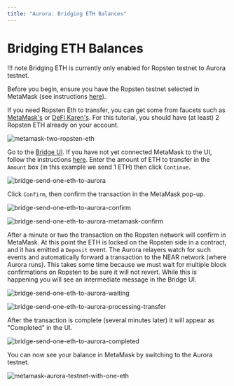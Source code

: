 ```yaml
---
title: "Aurora: Bridging ETH Balances"
---
```


# Bridging ETH Balances

!!! note
    Bridging ETH is currently only enabled for Ropsten testnet to Aurora testnet.

Before you begin, ensure you have the Ropsten testnet selected in MetaMask (see instructions [here](../connect/metamask.md)).

If you need Ropsten Eth to transfer, you can get some from faucets such as [MetaMask's](https://faucet.metamask.io/) or [DeFi Karen's](https://faucet.ropsten.be/).
For this tutorial, you should have (at least) 2 Ropsten ETH already on your account.

![metamask-two-ropsten-eth](../../_img/metamask_two_ropsten_eth.png)

Go to the [Bridge UI](https://testnet.aurora.dev/bridge).
If you have not yet connected MetaMask to the UI, follow the instructions [here](../connect/metamask.md).
Enter the amount of ETH to transfer in the `Amount` box (in this example we send 1 ETH) then click `Continue`.

![bridge-send-one-eth-to-aurora](../../_img/bridge_send_one_eth_to_aurora.png)

Click `Confirm`, then confirm the transaction in the MetaMask pop-up.

![bridge-send-one-eth-to-aurora-confirm](../../_img/bridge_send_one_eth_to_aurora_confirm.png)

![bridge-send-one-eth-to-aurora-metamask-confirm](../../_img/bridge_send_one_eth_to_aurora_metamask_confirm.png)

After a minute or two the transaction on the Ropsten network will confirm in MetaMask.
At this point the ETH is locked on the Ropsten side in a contract, and it has emitted a `Deposit` event.
The Aurora relayers watch for such events and automatically forward a transaction to the NEAR network (where Aurora runs).
This takes some time because we must wait for multiple block confirmations on Ropsten to be sure it will not revert.
While this is happening you will see an intermediate message in the Bridge UI.

![bridge-send-one-eth-to-aurora-waiting](../../_img/bridge_send_one_eth_to_aurora_waiting.png)

![bridge-send-one-eth-to-aurora-processing-transfer](../../_img/bridge_send_one_eth_to_aurora_processing_transfer.png)

After the transaction is complete (several minutes later) it will appear as "Completed" in the UI.

![bridge-send-one-eth-to-aurora-completed](../../_img/bridge_send_one_eth_to_aurora_completed.png)

You can now see your balance in MetaMask by switching to the Aurora testnet.

![metamask-aurora-testnet-with-one-eth](../../_img/metamask_aurora_testnet_with_one_eth.png)
